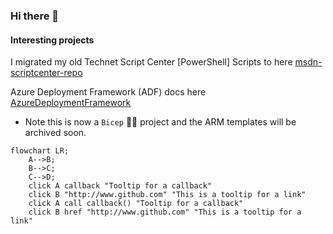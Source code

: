 ### Hi there 👋

#### Interesting projects
I migrated my old Technet Script Center [PowerShell] Scripts to here [msdn-scriptcenter-repo](https://brwilkinson.github.io/msdn-scriptcenter-repo/)

Azure Deployment Framework (ADF) docs here [AzureDeploymentFramework](https://brwilkinson.github.io/AzureDeploymentFramework/)
- Note this is now a `Bicep` 💪🏼 project and the ARM templates will be archived soon.

<!--
**brwilkinson/brwilkinson** is a ✨ _special_ ✨ repository because its `README.md` (this file) appears on your GitHub profile.

Here are some ideas to get you started:

- 🔭 I’m currently working on ...
- 🌱 I’m currently learning ...
- 👯 I’m looking to collaborate on ...
- 🤔 I’m looking for help with ...
- 💬 Ask me about ...
- 📫 How to reach me: ...
- 😄 Pronouns: ...
- ⚡ Fun fact: ...
-->

```mermaid
flowchart LR;
    A-->B;
    B-->C;
    C-->D;
    click A callback "Tooltip for a callback"
    click B "http://www.github.com" "This is a tooltip for a link"
    click A call callback() "Tooltip for a callback"
    click B href "http://www.github.com" "This is a tooltip for a link"
```
